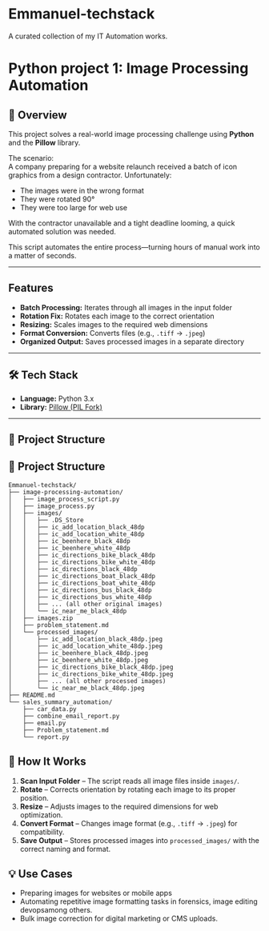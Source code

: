 # Emmanuel-techstack
A curated collection of my IT Automation works.

# Python project 1: Image Processing Automation

## 📌 Overview
This project solves a real-world image processing challenge using **Python** and the **Pillow** library.

The scenario:  
A company preparing for a website relaunch received a batch of icon graphics from a design contractor. Unfortunately:  
- The images were in the wrong format  
- They were rotated 90°  
- They were too large for web use  

With the contractor unavailable and a tight deadline looming, a quick automated solution was needed.

This script automates the entire process—turning hours of manual work into a matter of seconds.

---

## Features
- **Batch Processing:** Iterates through all images in the input folder
- **Rotation Fix:** Rotates each image to the correct orientation
- **Resizing:** Scales images to the required web dimensions
- **Format Conversion:** Converts files (e.g., `.tiff` → `.jpeg`)
- **Organized Output:** Saves processed images in a separate directory

---

## 🛠 Tech Stack
- **Language:** Python 3.x  
- **Library:** [Pillow (PIL Fork)](https://pillow.readthedocs.io/)  

---
## 📂 Project Structure
## 📂 Project Structure

    Emmanuel-techstack/
    ├── image-processing-automation/
    │   ├── image_process_script.py
    │   ├── image_process.py
    │   ├── images/
    │   │   ├── .DS_Store
    │   │   ├── ic_add_location_black_48dp
    │   │   ├── ic_add_location_white_48dp
    │   │   ├── ic_beenhere_black_48dp
    │   │   ├── ic_beenhere_white_48dp
    │   │   ├── ic_directions_bike_black_48dp
    │   │   ├── ic_directions_bike_white_48dp
    │   │   ├── ic_directions_black_48dp
    │   │   ├── ic_directions_boat_black_48dp
    │   │   ├── ic_directions_boat_white_48dp
    │   │   ├── ic_directions_bus_black_48dp
    │   │   ├── ic_directions_bus_white_48dp
    │   │   ├── ... (all other original images)
    │   │   └── ic_near_me_black_48dp
    │   ├── images.zip
    │   ├── problem_statement.md
    │   └── processed_images/
    │       ├── ic_add_location_black_48dp.jpeg
    │       ├── ic_add_location_white_48dp.jpeg
    │       ├── ic_beenhere_black_48dp.jpeg
    │       ├── ic_beenhere_white_48dp.jpeg
    │       ├── ic_directions_bike_black_48dp.jpeg
    │       ├── ic_directions_bike_white_48dp.jpeg
    │       ├── ... (all other processed images)
    │       └── ic_near_me_black_48dp.jpeg
    ├── README.md
    └── sales_summary_automation/
        ├── car_data.py
        ├── combine_email_report.py
        ├── email.py
        ├── Problem_statement.md
        └── report.py


## 🔄 How It Works
1. **Scan Input Folder** – The script reads all image files inside `images/`.  
2. **Rotate** – Corrects orientation by rotating each image to its proper position.  
3. **Resize** – Adjusts images to the required dimensions for web optimization.  
4. **Convert Format** – Changes image format (e.g., `.tiff` → `.jpeg`) for compatibility.  
5. **Save Output** – Stores processed images into `processed_images/` with the correct naming and format.  


## 💡 Use Cases
- Preparing images for websites or mobile apps  
- Automating repetitive image formatting tasks in forensics, image editing devopsamong others.  
- Bulk image correction for digital marketing or CMS uploads. 


